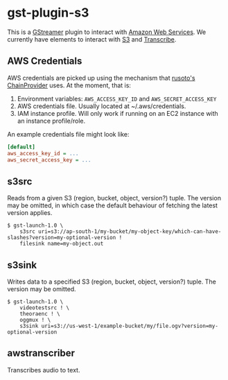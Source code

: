 # gst-plugin-s3

This is a [GStreamer](https://gstreamer.freedesktop.org/) plugin to interact
with [Amazon Web Services](https://aws.amazon.com/). We currently have elements
to interact with [S3](https://aws.amazon.com/s3) and
[Transcribe](https://aws.amazon.com/transcribe/).

## AWS Credentials

AWS credentials are picked up using the mechanism that
[rusoto's ChainProvider](https://rusoto.github.io/rusoto/rusoto_credential/struct.ChainProvider.html)
uses. At the moment, that is:

1.  Environment variables: `AWS_ACCESS_KEY_ID` and `AWS_SECRET_ACCESS_KEY`
2.  AWS credentials file. Usually located at ~/.aws/credentials.
3.  IAM instance profile. Will only work if running on an EC2 instance with an
    instance profile/role.

An example credentials file might look like:

```ini
[default]
aws_access_key_id = ...
aws_secret_access_key = ...
```

## s3src

Reads from a given S3 (region, bucket, object, version?) tuple. The version may
be omitted, in which case the default behaviour of fetching the latest version
applies.

```
$ gst-launch-1.0 \
    s3src uri=s3://ap-south-1/my-bucket/my-object-key/which-can-have-slashes?version=my-optional-version !
    filesink name=my-object.out
```

## s3sink

Writes data to a specified S3 (region, bucket, object, version?) tuple. The
version may be omitted.

```
$ gst-launch-1.0 \
    videotestsrc ! \
    theoraenc ! \
    oggmux ! \
    s3sink uri=s3://us-west-1/example-bucket/my/file.ogv?version=my-optional-version
```

## awstranscriber

Transcribes audio to text.
